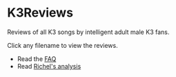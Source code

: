 # K3Reviews

Reviews of all K3 songs by intelligent adult male K3 fans.

Click any filename to view the reviews.

 * Read the [FAQ](K3Faq.md)
 * Read [Richel's analysis](AnalysisRichel.md)